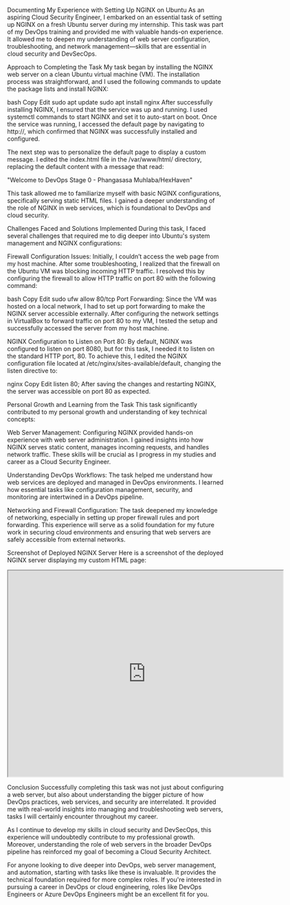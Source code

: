 Documenting My Experience with Setting Up NGINX on Ubuntu
As an aspiring Cloud Security Engineer, I embarked on an essential task of setting up NGINX on a fresh Ubuntu server during my internship. This task was part of my DevOps training and provided me with valuable hands-on experience. It allowed me to deepen my understanding of web server configuration, troubleshooting, and network management—skills that are essential in cloud security and DevSecOps.

Approach to Completing the Task
My task began by installing the NGINX web server on a clean Ubuntu virtual machine (VM). The installation process was straightforward, and I used the following commands to update the package lists and install NGINX:

bash
Copy
Edit
sudo apt update
sudo apt install nginx
After successfully installing NGINX, I ensured that the service was up and running. I used systemctl commands to start NGINX and set it to auto-start on boot. Once the service was running, I accessed the default page by navigating to http://<your-server-ip>, which confirmed that NGINX was successfully installed and configured.

The next step was to personalize the default page to display a custom message. I edited the index.html file in the /var/www/html/ directory, replacing the default content with a message that read:

"Welcome to DevOps Stage 0 - Phangasasa Muhlaba/HexHaven"

This task allowed me to familiarize myself with basic NGINX configurations, specifically serving static HTML files. I gained a deeper understanding of the role of NGINX in web services, which is foundational to DevOps and cloud security.

Challenges Faced and Solutions Implemented
During this task, I faced several challenges that required me to dig deeper into Ubuntu's system management and NGINX configurations:

Firewall Configuration Issues:
Initially, I couldn’t access the web page from my host machine. After some troubleshooting, I realized that the firewall on the Ubuntu VM was blocking incoming HTTP traffic. I resolved this by configuring the firewall to allow HTTP traffic on port 80 with the following command:

bash
Copy
Edit
sudo ufw allow 80/tcp
Port Forwarding:
Since the VM was hosted on a local network, I had to set up port forwarding to make the NGINX server accessible externally. After configuring the network settings in VirtualBox to forward traffic on port 80 to my VM, I tested the setup and successfully accessed the server from my host machine.

NGINX Configuration to Listen on Port 80:
By default, NGINX was configured to listen on port 8080, but for this task, I needed it to listen on the standard HTTP port, 80. To achieve this, I edited the NGINX configuration file located at /etc/nginx/sites-available/default, changing the listen directive to:

nginx
Copy
Edit
listen 80;
After saving the changes and restarting NGINX, the server was accessible on port 80 as expected.

Personal Growth and Learning from the Task
This task significantly contributed to my personal growth and understanding of key technical concepts:

Web Server Management: Configuring NGINX provided hands-on experience with web server administration. I gained insights into how NGINX serves static content, manages incoming requests, and handles network traffic. These skills will be crucial as I progress in my studies and career as a Cloud Security Engineer.

Understanding DevOps Workflows: The task helped me understand how web services are deployed and managed in DevOps environments. I learned how essential tasks like configuration management, security, and monitoring are intertwined in a DevOps pipeline.

Networking and Firewall Configuration: The task deepened my knowledge of networking, especially in setting up proper firewall rules and port forwarding. This experience will serve as a solid foundation for my future work in securing cloud environments and ensuring that web servers are safely accessible from external networks.

Screenshot of Deployed NGINX Server
Here is a screenshot of the deployed NGINX server displaying my custom HTML page:
<iframe src="https://drive.google.com/file/d/1Svt2dWJlkGFKvN0e5iwwjpNpgOJbt8RC/preview" width="640" height="480" allow="autoplay"></iframe>



Conclusion
Successfully completing this task was not just about configuring a web server, but also about understanding the bigger picture of how DevOps practices, web services, and security are interrelated. It provided me with real-world insights into managing and troubleshooting web servers, tasks I will certainly encounter throughout my career.

As I continue to develop my skills in cloud security and DevSecOps, this experience will undoubtedly contribute to my professional growth. Moreover, understanding the role of web servers in the broader DevOps pipeline has reinforced my goal of becoming a Cloud Security Architect.

For anyone looking to dive deeper into DevOps, web server management, and automation, starting with tasks like these is invaluable. It provides the technical foundation required for more complex roles. If you're interested in pursuing a career in DevOps or cloud engineering, roles like DevOps Engineers or Azure DevOps Engineers might be an excellent fit for you.
